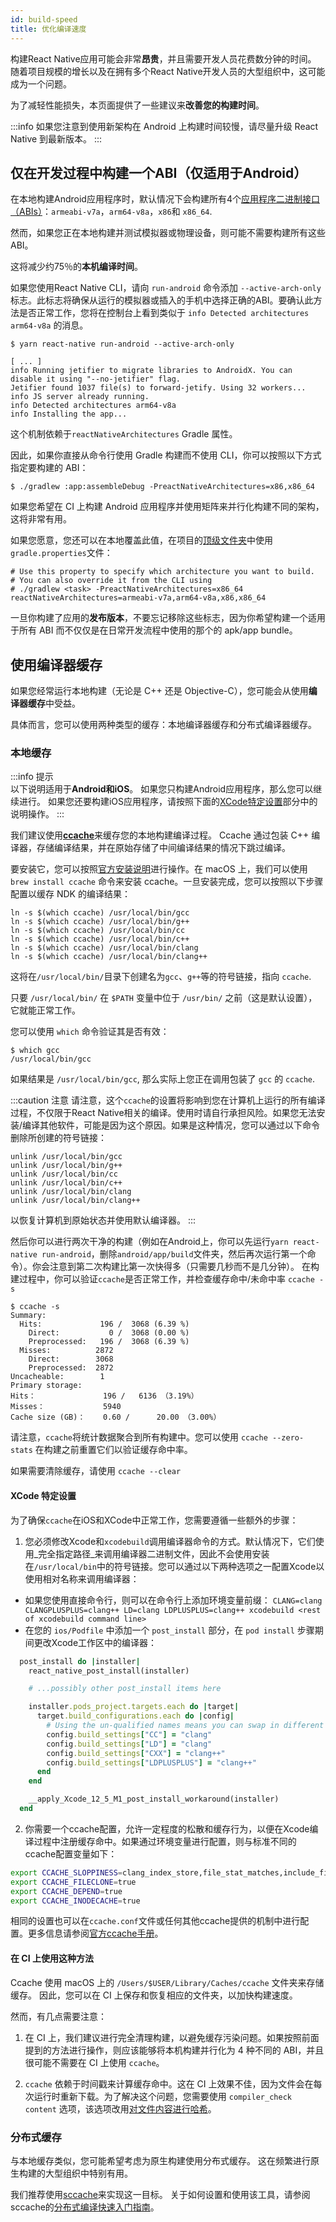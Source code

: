 ```yaml
---
id: build-speed
title: 优化编译速度
---
```


构建React Native应用可能会非常**昂贵**，并且需要开发人员花费数分钟的时间。
随着项目规模的增长以及在拥有多个React Native开发人员的大型组织中，这可能成为一个问题。

为了减轻性能损失，本页面提供了一些建议来**改善您的构建时间**。

:::info
如果您注意到使用新架构在 Android 上构建时间较慢，请尽量升级 React Native 到最新版本。
:::

## 仅在开发过程中构建一个ABI（仅适用于Android）

在本地构建Android应用程序时，默认情况下会构建所有4个[应用程序二进制接口（ABIs）](https://developer.android.com/ndk/guides/abis)：`armeabi-v7a`，`arm64-v8a`，`x86`和 `x86_64`.

然而，如果您正在本地构建并测试模拟器或物理设备，则可能不需要构建所有这些ABI。

这将减少约75％的**本机编译时间**。

如果您使用React Native CLI，请向 `run-android` 命令添加 `--active-arch-only` 标志。此标志将确保从运行的模拟器或插入的手机中选择正确的ABI。要确认此方法是否正常工作，您将在控制台上看到类似于 `info Detected architectures arm64-v8a` 的消息。

```
$ yarn react-native run-android --active-arch-only

[ ... ]
info Running jetifier to migrate libraries to AndroidX. You can disable it using "--no-jetifier" flag.
Jetifier found 1037 file(s) to forward-jetify. Using 32 workers...
info JS server already running.
info Detected architectures arm64-v8a
info Installing the app...
```

这个机制依赖于`reactNativeArchitectures` Gradle 属性。

因此，如果你直接从命令行使用 Gradle 构建而不使用 CLI，你可以按照以下方式指定要构建的 ABI：

```
$ ./gradlew :app:assembleDebug -PreactNativeArchitectures=x86,x86_64
```

如果您希望在 CI 上构建 Android 应用程序并使用矩阵来并行化构建不同的架构，这将非常有用。

如果您愿意，您还可以在本地覆盖此值，在项目的[顶级文件夹](https://github.com/facebook/react-native/blob/19cf70266eb8ca151aa0cc46ac4c09cb987b2ceb/template/android/gradle.properties#L30-L33)中使用`gradle.properties`文件：

```
# Use this property to specify which architecture you want to build.
# You can also override it from the CLI using
# ./gradlew <task> -PreactNativeArchitectures=x86_64
reactNativeArchitectures=armeabi-v7a,arm64-v8a,x86,x86_64
```

一旦你构建了应用的**发布版本**，不要忘记移除这些标志，因为你希望构建一个适用于所有 ABI 而不仅仅是在日常开发流程中使用的那个的 apk/app bundle。

## 使用编译器缓存

如果您经常运行本地构建（无论是 C++ 还是 Objective-C），您可能会从使用**编译器缓存**中受益。

具体而言，您可以使用两种类型的缓存：本地编译器缓存和分布式编译器缓存。

### 本地缓存

:::info 提示                        
以下说明适用于**Android和iOS**。
如果您只构建Android应用程序，那么您可以继续进行。
如果您还要构建iOS应用程序，请按照下面的[XCode特定设置](#xcode-specific-setup)部分中的说明操作。
:::

我们建议使用[**ccache**](https://ccache.dev/)来缓存您的本地构建编译过程。
Ccache 通过包装 C++ 编译器，存储编译结果，并在原始存储了中间编译结果的情况下跳过编译。

要安装它，您可以按照[官方安装说明](https://github.com/ccache/ccache/blob/master/doc/INSTALL.md)进行操作。在 macOS 上，我们可以使用 `brew install ccache` 命令来安装 ccache。一旦安装完成，您可以按照以下步骤配置以缓存 NDK 的编译结果：

```
ln -s $(which ccache) /usr/local/bin/gcc
ln -s $(which ccache) /usr/local/bin/g++
ln -s $(which ccache) /usr/local/bin/cc
ln -s $(which ccache) /usr/local/bin/c++
ln -s $(which ccache) /usr/local/bin/clang
ln -s $(which ccache) /usr/local/bin/clang++
```

这将在`/usr/local/bin/`目录下创建名为`gcc`、`g++`等的符号链接，指向 `ccache`.

只要 `/usr/local/bin/` 在 `$PATH` 变量中位于 `/usr/bin/` 之前（这是默认设置），它就能正常工作。

您可以使用 `which` 命令验证其是否有效：

```
$ which gcc
/usr/local/bin/gcc
```

如果结果是 `/usr/local/bin/gcc`, 那么实际上您正在调用包装了 `gcc` 的 `ccache`.

:::caution 注意
请注意，这个`ccache`的设置将影响到您在计算机上运行的所有编译过程，不仅限于React Native相关的编译。使用时请自行承担风险。如果您无法安装/编译其他软件，可能是因为这个原因。如果是这种情况，您可以通过以下命令删除所创建的符号链接：

```
unlink /usr/local/bin/gcc
unlink /usr/local/bin/g++
unlink /usr/local/bin/cc
unlink /usr/local/bin/c++
unlink /usr/local/bin/clang
unlink /usr/local/bin/clang++
```

以恢复计算机到原始状态并使用默认编译器。
:::

然后你可以进行两次干净的构建（例如在Android上，你可以先运行`yarn react-native run-android`，删除`android/app/build`文件夹，然后再次运行第一个命令）。你会注意到第二次构建比第一次快得多（只需要几秒而不是几分钟）。
在构建过程中，你可以验证`ccache`是否正常工作，并检查缓存命中/未命中率 `ccache -s`

```
$ ccache -s
Summary:
  Hits:             196 /  3068 (6.39 %)
    Direct:           0 /  3068 (0.00 %)
    Preprocessed:   196 /  3068 (6.39 %)
  Misses:          2872
    Direct:        3068
    Preprocessed:  2872
Uncacheable:       	1
Primary storage:
Hits：             	196 /  	6136 （3.19%）
Misses：           	5940 
Cache size (GB)：  	0.60 /  	20.00 （3.00%）
```

请注意，`ccache`将统计数据聚合到所有构建中。您可以使用 `ccache --zero-stats` 在构建之前重置它们以验证缓存命中率。

如果需要清除缓存，请使用 `ccache --clear`

#### XCode 特定设置

为了确保`ccache`在iOS和XCode中正常工作，您需要遵循一些额外的步骤：

1. 您必须修改Xcode和`xcodebuild`调用编译器命令的方式。默认情况下，它们使用_完全指定路径_来调用编译器二进制文件，因此不会使用安装在`/usr/local/bin`中的符号链接。您可以通过以下两种选项之一配置Xcode以使用相对名称来调用编译器：

- 如果您使用直接命令行，则可以在命令行上添加环境变量前缀： `CLANG=clang CLANGPLUSPLUS=clang++ LD=clang LDPLUSPLUS=clang++ xcodebuild <rest of xcodebuild command line>`
- 在您的 `ios/Podfile` 中添加一个 `post_install` 部分，在 `pod install` 步骤期间更改Xcode工作区中的编译器：

```ruby
  post_install do |installer|
    react_native_post_install(installer)

    # ...possibly other post_install items here

    installer.pods_project.targets.each do |target|
      target.build_configurations.each do |config|
        # Using the un-qualified names means you can swap in different implementations, for example ccache
        config.build_settings["CC"] = "clang"
        config.build_settings["LD"] = "clang"
        config.build_settings["CXX"] = "clang++"
        config.build_settings["LDPLUSPLUS"] = "clang++"
      end
    end

    __apply_Xcode_12_5_M1_post_install_workaround(installer)
  end
```

2. 你需要一个ccache配置，允许一定程度的松散和缓存行为，以便在Xcode编译过程中注册缓存命中。如果通过环境变量进行配置，则与标准不同的ccache配置变量如下：

```bash
export CCACHE_SLOPPINESS=clang_index_store,file_stat_matches,include_file_ctime,include_file_mtime,ivfsoverlay,pch_defines,modules,system_headers,time_macros
export CCACHE_FILECLONE=true
export CCACHE_DEPEND=true
export CCACHE_INODECACHE=true
```

相同的设置也可以在`ccache.conf`文件或任何其他ccache提供的机制中进行配置。更多信息请参阅[官方ccache手册](https://ccache.dev/manual/4.3.html)。

#### 在 CI 上使用这种方法

Ccache 使用 macOS 上的 `/Users/$USER/Library/Caches/ccache` 文件夹来存储缓存。
因此，您可以在 CI 上保存和恢复相应的文件夹，以加快构建速度。

然而，有几点需要注意：

1. 在 CI 上，我们建议进行完全清理构建，以避免缓存污染问题。如果按照前面提到的方法进行操作，则应该能够将本机构建并行化为 4 种不同的 ABI，并且很可能不需要在 CI 上使用 `ccache`。

2. `ccache` 依赖于时间戳来计算缓存命中。这在 CI 上效果不佳，因为文件会在每次运行时重新下载。为了解决这个问题，您需要使用 `compiler_check content` 选项，该选项改用[对文件内容进行哈希](https://ccache.dev/manual/4.3.html)。

### 分布式缓存

与本地缓存类似，您可能希望考虑为原生构建使用分布式缓存。
这在频繁进行原生构建的大型组织中特别有用。

我们推荐使用[sccache](https://github.com/mozilla/sccache)来实现这一目标。
关于如何设置和使用该工具，请参阅sccache的[分布式编译快速入门指南](https://github.com/mozilla/sccache/blob/main/docs/DistributedQuickstart.md)。
